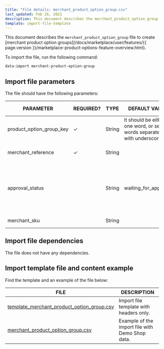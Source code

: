 ```yaml
---
title: "File details: merchant_product_option_group.csv"
last_updated: Feb 26, 2021
description: This document describes the merchant_product_option_group file to create product options for merchants.
template: import-file-template
---
```


This document describes the `merchant_product_option_group` file to create [merchant product option groups](/docs/marketplace/user/features/{{ page.version }}/marketplace-product-options-feature-overview.html).

To import the file, run the following command:

```bash
data:import merchant-product-option-group
```

## Import file parameters

The file should have the following parameters:

| PARAMETER | REQUIRED? | TYPE | DEFAULT VALUE | REQUIREMENTS OR COMMENTS | DESCRIPTION |
| ---------- | ---------- | ------- | ------------- | ------------------ | ------------- |
| product_option_group_key | &check;  | String   | It should be either one word, or several words separated with underscore.    | Unique   | Glossary key for a product option group. |
| merchant_reference | &check;     | String |      |      | Unique identifier of the merchant the product option group belongs to. |
| approval_status  |     | String | waiting_for_approval     | Possible values: <ul><li>waiting_for_approval</li><li>approved</li><li>denied</li></ul>  | [Approval status](/docs/marketplace/user/features/{{ page.version }}/marketplace-product-options-feature-overview.html#marketplace-product-options-approval-statuses) of the product option group.   |
| merchant_sku  |     | String |      | External merchant SKU in the merchant's ERP.   |

## Import file dependencies

The file does not have any dependencies.

## Import template file and content example

Find the template and an example of the file below:

| FILE  | DESCRIPTION    |
| ------------------------------- | ----------------------- |
| [template_merchant_product_option_group.csv](https://spryker.s3.eu-central-1.amazonaws.com/docs/Marketplace/dev+guides/Data+import/File+details%3A+merchant_product_option_group.csv/template_merchant_product_option_group.csv) | Import file template with headers only.         |
| [merchant_product_option_group.csv](https://spryker.s3.eu-central-1.amazonaws.com/docs/Marketplace/dev+guides/Data+import/File+details%3A+merchant_product_option_group.csv/merchant_product_option_group.csv) | Example of the import file with Demo Shop data. |